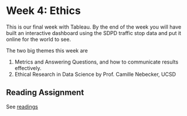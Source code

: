 # Week 4: Ethics

This is our final week with Tableau.  By the end of the week you will have built an interactive dashboard using the SDPD traffic stop data and put it online for the world to see.

The two big themes this week are 

1. Metrics and Answering Questions, and how to communicate results effectively.  
2. Ethical Research in Data Science by Prof. Camille Nebecker, UCSD


## Reading Assignment

See [readings](readings.md)


